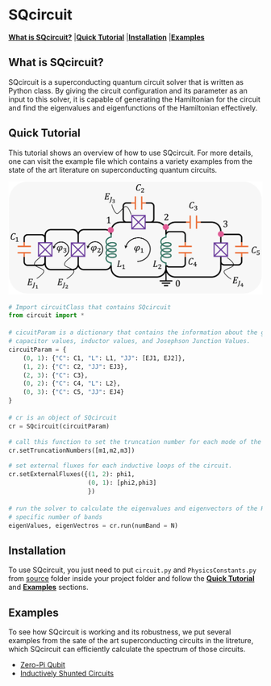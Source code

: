 # SQcircuit
[**What is SQcircuit?**](#What-is-SQcircuit?)
|[**Quick Tutorial**](#Quick-Tutorial)
|[**Installation**](#Installation)
|[**Examples**](#Examples)

## What is SQcircuit?

SQcircuit is a superconducting quantum circuit solver that is written as Python class. By giving the circuit configuration and its parameter as an input to this solver, it is capable of generating the Hamiltonian for the circuit and find the eigenvalues and eigenfunctions of the Hamiltonian effectively.


## Quick Tutorial

This tutorial shows an overview of how to use SQcircuit. For more details, one can visit the example file which contains a variety examples from the state of the art literature on superconducting quantum circuits.

<p align="center">
<img src = pics/README_Pic1.png width= "550px" />
</p>


```python
# Import circuitClass that contains SQcircuit
from circuit import *

# cicuitParam is a dictionary that contains the information about the graph structure,
# capacitor values, inductor values, and Josephson Junction Values.
circuitParam = {
    (0, 1): {"C": C1, "L": L1, "JJ": [EJ1, EJ2]},
    (1, 2): {"C": C2, "JJ": EJ3},
    (2, 3): {"C": C3},
    (0, 2): {"C": C4, "L": L2},
    (0, 3): {"C": C5, "JJ": EJ4}
}

# cr is an object of SQcircuit
cr = SQcircuit(circuitParam)
```


```python
# call this function to set the truncation number for each mode of the circuit. 
cr.setTruncationNumbers([m1,m2,m3])
```

```python
# set external fluxes for each inductive loops of the circuit.
cr.setExternalFluxes({(1, 2): phi1,
                      (0, 1): [phi2,phi3]
                      })

# run the solver to calculate the eigenvalues and eigenvectors of the Hamiltonian for 
# specific number of bands
eigenValues, eigenVectros = cr.run(numBand = N)
```


## Installation
To use SQcircuit, you just need to put `circuit.py` and `PhysicsConstants.py` from [source](https://github.com/taha1373/SQcircuit/tree/master/source) folder inside your project folder and follow the [**Quick Tutorial**](#Quick-Tutorial) and [**Examples**](#Examples) sections.

## Examples

To see how SQcircuit is working and its robustness, we put several examples from the sate of the art superconducting circuits in the litreture, which SQcircuit can efficiently calculate the spectrum of those circuits.

* [Zero-Pi Qubit](https://github.com/stanfordLINQS/Qcircuit/blob/main/examples/zeroPiQubit.ipynb)
* [Inductively Shunted Circuits](https://github.com/stanfordLINQS/Qcircuit/blob/main/examples/inductivelyShunted.ipynb)


